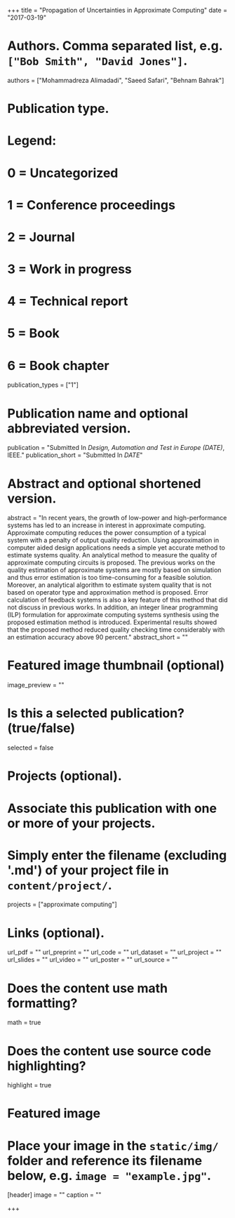 +++
title = "Propagation of Uncertainties in Approximate Computing"
date = "2017-03-19"

# Authors. Comma separated list, e.g. `["Bob Smith", "David Jones"]`.
authors = ["Mohammadreza Alimadadi", "Saeed Safari", "Behnam Bahrak"]

# Publication type.
# Legend:
# 0 = Uncategorized
# 1 = Conference proceedings
# 2 = Journal
# 3 = Work in progress
# 4 = Technical report
# 5 = Book
# 6 = Book chapter
publication_types = ["1"]

# Publication name and optional abbreviated version.
publication = "Submitted In *Design, Automation and Test in Europe (DATE)*, IEEE."
publication_short = "Submitted In *DATE*"


# Abstract and optional shortened version.
abstract = "In recent years, the growth of low-power and high-performance systems has led to an increase in interest in approximate computing. Approximate computing reduces the power consumption of a typical system with a penalty of output quality reduction. Using approximation in computer aided design applications needs a simple yet accurate method to estimate systems quality. An analytical method to measure the quality of approximate computing circuits is proposed. The previous works on the quality estimation of approximate systems are mostly based on simulation and thus error estimation is too time-consuming for a feasible solution. Moreover, an analytical algorithm to estimate system quality that is not based on operator type and approximation method is proposed. Error calculation of feedback systems is also a key feature of this method that did not discuss in previous works. In addition, an integer linear programming (ILP) formulation for approximate computing systems synthesis using the proposed estimation method is introduced. Experimental results showed that the proposed method reduced quality checking time considerably with an estimation accuracy above 90 percent."
abstract_short = ""

# Featured image thumbnail (optional)
image_preview = ""

# Is this a selected publication? (true/false)
selected = false

# Projects (optional).
#   Associate this publication with one or more of your projects.
#   Simply enter the filename (excluding '.md') of your project file in `content/project/`.
projects = ["approximate computing"]

# Links (optional).
url_pdf = ""
url_preprint = ""
url_code = ""
url_dataset = ""
url_project = ""
url_slides = ""
url_video = ""
url_poster = ""
url_source = ""

# Does the content use math formatting?
math = true

# Does the content use source code highlighting?
highlight = true

# Featured image
# Place your image in the `static/img/` folder and reference its filename below, e.g. `image = "example.jpg"`.
[header]
image = ""
caption = ""

+++